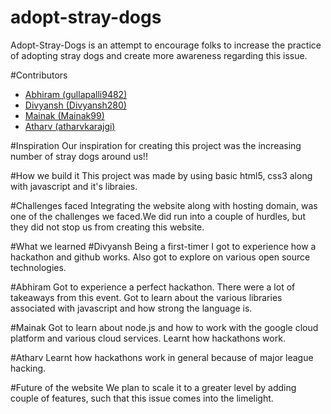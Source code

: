 # adopt-stray-dogs
Adopt-Stray-Dogs is an attempt to encourage folks to increase the practice of adopting stray dogs and create more awareness regarding this issue. 

#Contributors
* [Abhiram (gullapalli9482)](https://github.com/gullapalli9482)
* [Divyansh (Divyansh280)](https://github.com/Divyansh280)
* [Mainak (Mainak99)](https://github.com/Mainak99)
* [Atharv (atharvkarajgi)](https://github.com/atharvkarajgi)

#Inspiration
Our inspiration for creating this project was the increasing number of stray dogs around us!!

#How we build it
This project was made by using basic html5, css3 along with javascript and it's libraies. 

#Challenges faced
Integrating the website along with hosting domain, was one of the challenges we faced.We did run into a couple of hurdles, but they did not stop us from creating this website.

#What we learned
#Divyansh
Being a first-timer I got to experience how a hackathon and github works. Also got to explore on various open source technologies.

#Abhiram
Got to experience a perfect hackathon. There were a lot of takeaways from this event. Got to learn about the various libraries associated with javascript and how strong the language is.

#Mainak
Got to learn about node.js and how to work with the google cloud platform and various cloud services. Learnt how hackathons work.

#Atharv
Learnt how hackathons work in general because of major league hacking.

#Future of the website
We plan to scale it to a greater level by adding couple of features, such that this issue comes into the limelight.
